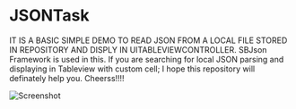 # JSONTask

IT IS A BASIC SIMPLE DEMO TO READ JSON FROM A LOCAL FILE STORED IN REPOSITORY AND DISPLY IN UITABLEVIEWCONTROLLER.
SBJson Framework is used in this.
If you are searching for local JSON parsing and displaying in Tableview with custom cell; I hope this repository will definately help you.
Cheerss!!!!

![Screenshot](https://ibb.co/d1uVg9)
